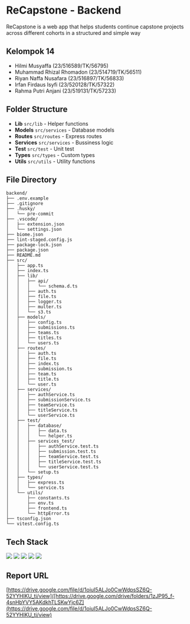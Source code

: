 # ReCapstone - Backend

ReCapstone is a web app that helps students continue capstone projects across different cohorts in a structured and simple way

## Kelompok 14

- Hilmi Musyaffa (23/516589/TK/56795)
- Muhammad Rhizal Rhomadon (23/514719/TK/56511)
- Riyan Naffa Nusafara (23/516897/TK/56833)
- Irfan Firdaus Isyfi (23/520128/TK/57322)
- Rahma Putri Anjani (23/519131/TK/57233)

## Folder Structure

- **Lib** `src/lib` - Helper functions
- **Models** `src/services` - Database models
- **Routes** `src/routes` - Express routes
- **Services** `src/services` - Bussiness logic
- **Test** `src/test` - Unit test
- **Types** `src/types` - Custom types
- **Utils** `src/utils` - Utility functions

## File Directory

```
backend/
├── .env.example
├── .gitignore
├── .husky/
│   └── pre-commit
├── .vscode/
│   ├── extension.json
│   └── settings.json
├── biome.json
├── lint-staged.config.js
├── package-lock.json
├── package.json
├── README.md
├── src/
│   ├── app.ts
│   ├── index.ts
│   ├── lib/
│   │   ├── api/
│   │   │   └── schema.d.ts
│   │   ├── auth.ts
│   │   ├── file.ts
│   │   ├── logger.ts
│   │   ├── multer.ts
│   │   └── s3.ts
│   ├── models/
│   │   ├── config.ts
│   │   ├── submissions.ts
│   │   ├── teams.ts
│   │   ├── titles.ts
│   │   └── users.ts
│   ├── routes/
│   │   ├── auth.ts
│   │   ├── file.ts
│   │   ├── index.ts
│   │   ├── submission.ts
│   │   ├── team.ts
│   │   ├── title.ts
│   │   └── user.ts
│   ├── services/
│   │   ├── authService.ts
│   │   ├── submissionService.ts
│   │   ├── teamService.ts
│   │   ├── titleService.ts
│   │   └── userService.ts
│   ├── test/
│   │   ├── database/
│   │   │   ├── data.ts
│   │   │   └── helper.ts
│   │   ├── services_test/
│   │   │   ├── authService.test.ts
│   │   │   ├── submission.test.ts
│   │   │   ├── teamService.test.ts
│   │   │   ├── titleService.test.ts
│   │   │   └── userService.test.ts
│   │   └── setup.ts
│   ├── types/
│   │   ├── express.ts
│   │   └── service.ts
│   └── utils/
│       ├── constants.ts
│       ├── env.ts
│       ├── frontend.ts
│       └── httpError.ts
├── tsconfig.json
└── vitest.config.ts
```

## Tech Stack

<img src="https://img.shields.io/badge/-TypeScript-3178C6?style=for-the-badge&logo=typescript&logoColor=white"/> <img src="https://img.shields.io/badge/-Express-000000?style=for-the-badge&logo=express&logoColor=white"/> <img src="https://img.shields.io/badge/-MinIO-C72E49?style=for-the-badge&logo=minio&logoColor=white"/> <img src="https://img.shields.io/badge/-MongoDB-47A248?style=for-the-badge&logo=mongodb&logoColor=white"/> <img src="https://img.shields.io/badge/-Docker-2496ED?style=for-the-badge&logo=docker&logoColor=white"/>

## Report URL

[https://drive.google.com/file/d/1oiuI5ALJo0CwWdpsSZ6Q-52YYHlKU_ti/view]([https://drive.google.com/drive/folders/1zJP95_f-4snHbYVY5AKdkhTLSKwYjc6Z](https://drive.google.com/file/d/1oiuI5ALJo0CwWdpsSZ6Q-52YYHlKU_ti/view)


